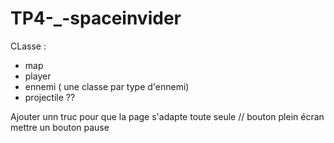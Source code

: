 # TP4-_-spaceinvider

CLasse : 
- map
- player 
- ennemi ( une classe par type d'ennemi)
- projectile ??


Ajouter unn truc pour que la page s'adapte toute seule // bouton plein écran
mettre un bouton pause